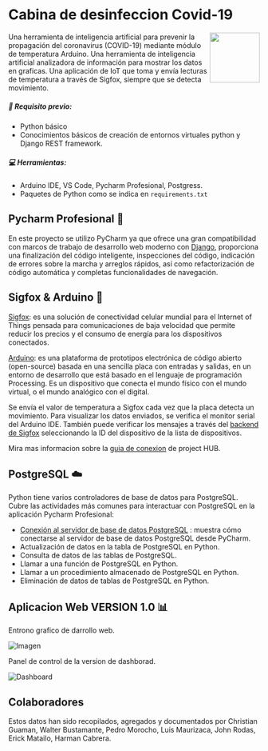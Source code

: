Cabina  de desinfeccion Covid-19
===============

<img align="right" height="100" src="https://1.bp.blogspot.com/-CNRT-KeE5ZU/YBhWttxTgrI/AAAAAAAAAvQ/npX4KbEQdfYiu4kwWX09APOZad9YTTQpQCLcBGAsYHQ/w320-h118/covidlogo.png"/>

Una herramienta de inteligencia artificial para prevenir la propagación 
del coronavirus (COVID-19) mediante módulo de temperatura Arduino. Una 
herramienta de inteligencia artificial analizadora de información para 
mostrar los datos en graficas. Una aplicación de IoT que toma y envía 
lecturas de temperatura a través de Sigfox, siempre que se detecta movimiento.

##### :pencil: Requisito previo:

* Python básico
* Conocimientos básicos de creación de entornos virtuales python y Django 
REST framework.

##### :computer: Herramientas:

* Arduino IDE, VS Code, Pycharm  Profesional, Postgress.
* Paquetes de Python como se indica en `requirements.txt`

## Pycharm Profesional :snake:

En este proyecto se utilizo PyCharm ya que ofrece una gran compatibilidad con marcos de trabajo de desarrollo web moderno 
con [Django](https://www.jetbrains.com/help/pycharm/django-support7.html#django-support "soporte de Django en PyCharm"), 
proporciona una finalización del código inteligente, inspecciones del código, indicación 
de errores sobre la marcha y arreglos rápidos, así como refactorización de código automática
y completas funcionalidades de navegación.

## Sigfox & Arduino :satellite:

[Sigfox](https://www.sigfox.com/en "Sigfox Web"): es una solución de conectividad celular mundial para el Internet of 
Things pensada para comunicaciones de baja velocidad que permite reducir los
precios y el consumo de energía para los dispositivos conectados.

[Arduino](https://www.ingmecafenix.com/electronica/arduino/): es una plataforma de prototipos electrónica de código abierto (open-source) basada en una sencilla placa con entradas y salidas, en un entorno de desarrollo que está basado en el lenguaje de programación Processing. Es un dispositivo que conecta el mundo físico con el mundo virtual, o el mundo analógico con el digital.

Se envía el valor de temperatura a Sigfox cada vez que la placa detecta un 
movimiento. Para visualizar los datos enviados, se verifica el monitor serial 
del Arduino IDE. También puede verificar los mensajes a través del [backend de 
Sigfox](https://www.aprendiendoarduino.com/2018/03/05/arduino-y-sigfox/ "Backend de Sigfox") seleccionando la ID del dispositivo de la lista de dispositivos.

Mira mas informacion sobre la [guia de conexion](https://create.arduino.cc/projecthub/55019/connect-your-thinxtra-xkit-using-sigfox-c8b2ba)
de project HUB.

## PostgreSQL :cloud:

Python tiene varios controladores de base de datos para PostgreSQL. Cubre las 
actividades más comunes para interactuar con PostgreSQL en la aplicación Pycharm Profesional:

* [Conexión al servidor de base de datos PostgreSQL](https://www.jetbrains.com/help/pycharm/connecting-to-a-database.html#connect-to-postgresql-database "conexión a la base de datos postgresql ") : muestra cómo conectarse al servidor de base de datos PostgreSQL desde PyCharm.
* Actualización de datos en la tabla de PostgreSQL en Python.
* Consulta de datos de las tablas de PostgreSQL.
* Llamar a una función de PostgreSQL en Python.
* Llamar a un procedimiento almacenado de PostgreSQL en Python.
* Eliminación de datos de tablas de PostgreSQL en Python.

## Aplicacion Web VERSION 1.0 :bar_chart:

Entrono grafico de darrollo web.

![Imagen]( https://github.com/fionalayer/filetest/blob/main/web.gif "DEMO WEB")

Panel de control de la version de dashborad.

![Dashboard]( https://github.com/fionalayer/filetest/blob/main/dash.gif "DEMO WEB")

## Colaboradores

Estos datos han sido recopilados, agregados y documentados por Christian Guaman, 
Walter Bustamante, Pedro Morocho, Luis Maurizaca, John Rodas, Erick Matailo, Harman Cabrera.
